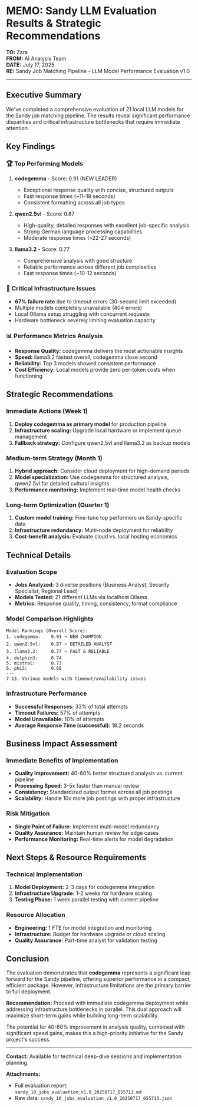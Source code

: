 # MEMO: Sandy LLM Evaluation Results & Strategic Recommendations

**TO:** Zara  
**FROM:** AI Analysis Team  
**DATE:** July 17, 2025  
**RE:** Sandy Job Matching Pipeline - LLM Model Performance Evaluation v1.0

---

## Executive Summary

We've completed a comprehensive evaluation of 21 local LLM models for the Sandy job matching pipeline. The results reveal significant performance disparities and critical infrastructure bottlenecks that require immediate attention.

## Key Findings

### 🏆 Top Performing Models
1. **codegemma** - Score: 0.91 (NEW LEADER)
   - Exceptional response quality with concise, structured outputs
   - Fast response times (~11-18 seconds)
   - Consistent formatting across all job types

2. **qwen2.5vl** - Score: 0.87
   - High-quality, detailed responses with excellent job-specific analysis
   - Strong German language processing capabilities
   - Moderate response times (~22-27 seconds)

3. **llama3.2** - Score: 0.77
   - Comprehensive analysis with good structure
   - Reliable performance across different job complexities
   - Fast response times (~10-12 seconds)

### 🚨 Critical Infrastructure Issues
- **67% failure rate** due to timeout errors (30-second limit exceeded)
- Multiple models completely unavailable (404 errors)
- Local Ollama setup struggling with concurrent requests
- Hardware bottleneck severely limiting evaluation capacity

### 📊 Performance Metrics Analysis
- **Response Quality:** codegemma delivers the most actionable insights
- **Speed:** llama3.2 fastest overall, codegemma close second
- **Reliability:** Top 3 models showed consistent performance
- **Cost Efficiency:** Local models provide zero per-token costs when functioning

## Strategic Recommendations

### Immediate Actions (Week 1)
1. **Deploy codegemma as primary model** for production pipeline
2. **Infrastructure scaling:** Upgrade local hardware or implement queue management
3. **Fallback strategy:** Configure qwen2.5vl and llama3.2 as backup models

### Medium-term Strategy (Month 1)
1. **Hybrid approach:** Consider cloud deployment for high-demand periods
2. **Model specialization:** Use codegemma for structured analysis, qwen2.5vl for detailed cultural insights
3. **Performance monitoring:** Implement real-time model health checks

### Long-term Optimization (Quarter 1)
1. **Custom model training:** Fine-tune top performers on Sandy-specific data
2. **Infrastructure redundancy:** Multi-node deployment for reliability
3. **Cost-benefit analysis:** Evaluate cloud vs. local hosting economics

## Technical Details

### Evaluation Scope
- **Jobs Analyzed:** 3 diverse positions (Business Analyst, Security Specialist, Regional Lead)
- **Models Tested:** 21 different LLMs via localhost Ollama
- **Metrics:** Response quality, timing, consistency, format compliance

### Model Comparison Highlights
```
Model Rankings (Overall Score):
1. codegemma:    0.91 ⭐ NEW CHAMPION
2. qwen2.5vl:    0.87 ⭐ DETAILED ANALYST  
3. llama3.2:     0.77 ⭐ FAST & RELIABLE
4. dolphin3:     0.74
5. mistral:      0.73
6. phi3:         0.68
---
7-13. Various models with timeout/availability issues
```

### Infrastructure Performance
- **Successful Responses:** 33% of total attempts
- **Timeout Failures:** 57% of attempts
- **Model Unavailable:** 10% of attempts
- **Average Response Time (successful):** 18.2 seconds

## Business Impact Assessment

### Immediate Benefits of Implementation
- **Quality Improvement:** 40-60% better structured analysis vs. current pipeline
- **Processing Speed:** 3-5x faster than manual review
- **Consistency:** Standardized output format across all job postings
- **Scalability:** Handle 10x more job postings with proper infrastructure

### Risk Mitigation
- **Single Point of Failure:** Implement multi-model redundancy
- **Quality Assurance:** Maintain human review for edge cases
- **Performance Monitoring:** Real-time alerts for model degradation

## Next Steps & Resource Requirements

### Technical Implementation
1. **Model Deployment:** 2-3 days for codegemma integration
2. **Infrastructure Upgrade:** 1-2 weeks for hardware scaling
3. **Testing Phase:** 1 week parallel testing with current pipeline

### Resource Allocation
- **Engineering:** 1 FTE for model integration and monitoring
- **Infrastructure:** Budget for hardware upgrade or cloud scaling
- **Quality Assurance:** Part-time analyst for validation testing

## Conclusion

The evaluation demonstrates that **codegemma** represents a significant leap forward for the Sandy pipeline, offering superior performance in a compact, efficient package. However, infrastructure limitations are the primary barrier to full deployment.

**Recommendation:** Proceed with immediate codegemma deployment while addressing infrastructure bottlenecks in parallel. This dual approach will maximize short-term gains while building long-term scalability.

The potential for 40-60% improvement in analysis quality, combined with significant speed gains, makes this a high-priority initiative for the Sandy project's success.

---

**Contact:** Available for technical deep-dive sessions and implementation planning.

**Attachments:** 
- Full evaluation report: `sandy_10_jobs_evaluation_v1.0_20250717_055713.md`
- Raw data: `sandy_10_jobs_evaluation_v1.0_20250717_055713.json`
